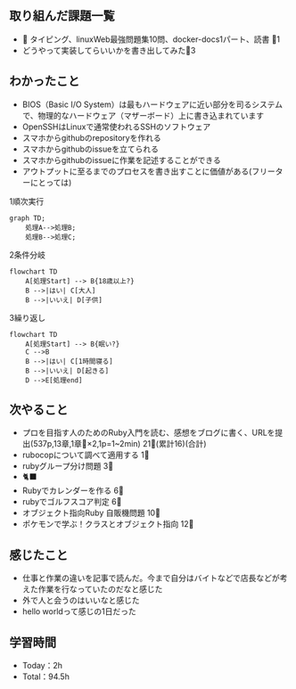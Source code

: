 

## 取り組んだ課題一覧

- :construction: タイピング、linuxWeb最強問題集10問、docker-docs1パート、読書 :tomato:1
- どうやって実装してらいいかを書き出してみた:tomato:3

## わかったこと

- BIOS（Basic I/O System）は最もハードウェアに近い部分を司るシステムで、物理的なハードウェア（マザーボード）上に書き込まれています
- OpenSSHはLinuxで通常使われるSSHのソフトウェア
- スマホからgithubのrepositoryを作れる
- スマホからgithubのissueを立てられる
- スマホからgithubのissueに作業を記述することができる
- アウトプットに至るまでのプロセスを書き出すことに価値がある(フリーターにとっては)

1順次実行

```mermaid
graph TD;
    処理A-->処理B;
    処理B-->処理C;
```

2条件分岐

```mermaid
flowchart TD
    A[処理Start] --> B{18歳以上?}
    B -->|はい| C[大人]
    B -->|いいえ| D[子供]
```

3繰り返し

```mermaid
flowchart TD
    A[処理Start] --> B{眠い?}
    C -->B
    B -->|はい| C[1時間寝る]
    B -->|いいえ| D[起きる]
    D -->E[処理end]
```

## 次やること

- プロを目指す人のためのRuby入門を読む、感想をブログに書く、URLを提出(537p,13章,1章:tomato:×2,1p=1~2min) 21:tomato:(累計16)(合計)
- rubocopについて調べて適用する 1:tomato:
- rubyグループ分け問題 3:tomato:
- :black_cat:
- Rubyでカレンダーを作る 6:tomato:
- rubyでゴルフスコア判定 6:tomato:
- オブジェクト指向Ruby 自販機問題 10:tomato:
- ポケモンで学ぶ！クラスとオブジェクト指向 12:tomato:

## 感じたこと

- 仕事と作業の違いを記事で読んだ。今まで自分はバイトなどで店長などが考えた作業を行なっていたのだなと感じた
- 外で人と会うのはいいなと感じた
- hello worldって感じの1日だった

## 学習時間

- Today：2h
- Total：94.5h
